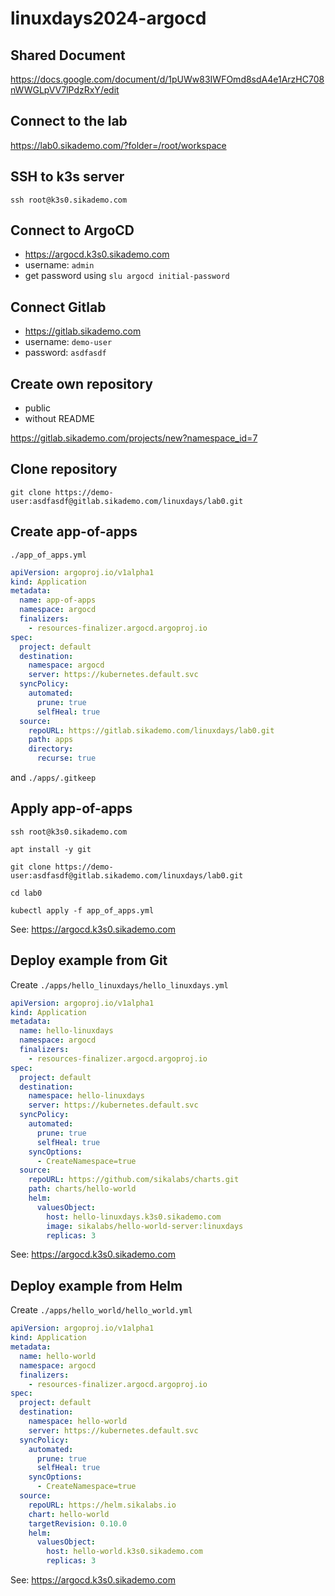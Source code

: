 # linuxdays2024-argocd

## Shared Document

https://docs.google.com/document/d/1pUWw83IWFOmd8sdA4e1ArzHC708nWWGLpVV7lPdzRxY/edit

## Connect to the lab

https://lab0.sikademo.com/?folder=/root/workspace

## SSH to k3s server

```
ssh root@k3s0.sikademo.com
```

## Connect to ArgoCD

- https://argocd.k3s0.sikademo.com
- username: `admin`
- get password using `slu argocd initial-password`

## Connect Gitlab

- https://gitlab.sikademo.com
- username: `demo-user`
- password: `asdfasdf`

## Create own repository

- public
- without README

https://gitlab.sikademo.com/projects/new?namespace_id=7

## Clone repository

```
git clone https://demo-user:asdfasdf@gitlab.sikademo.com/linuxdays/lab0.git
```

## Create app-of-apps

`./app_of_apps.yml`

```yaml
apiVersion: argoproj.io/v1alpha1
kind: Application
metadata:
  name: app-of-apps
  namespace: argocd
  finalizers:
    - resources-finalizer.argocd.argoproj.io
spec:
  project: default
  destination:
    namespace: argocd
    server: https://kubernetes.default.svc
  syncPolicy:
    automated:
      prune: true
      selfHeal: true
  source:
    repoURL: https://gitlab.sikademo.com/linuxdays/lab0.git
    path: apps
    directory:
      recurse: true
```

and `./apps/.gitkeep`


## Apply app-of-apps

```
ssh root@k3s0.sikademo.com
```

```
apt install -y git
```

```
git clone https://demo-user:asdfasdf@gitlab.sikademo.com/linuxdays/lab0.git
```

```
cd lab0
```

```
kubectl apply -f app_of_apps.yml
```

See: https://argocd.k3s0.sikademo.com

## Deploy example from Git

Create `./apps/hello_linuxdays/hello_linuxdays.yml`

```yaml
apiVersion: argoproj.io/v1alpha1
kind: Application
metadata:
  name: hello-linuxdays
  namespace: argocd
  finalizers:
    - resources-finalizer.argocd.argoproj.io
spec:
  project: default
  destination:
    namespace: hello-linuxdays
    server: https://kubernetes.default.svc
  syncPolicy:
    automated:
      prune: true
      selfHeal: true
    syncOptions:
      - CreateNamespace=true
  source:
    repoURL: https://github.com/sikalabs/charts.git
    path: charts/hello-world
    helm:
      valuesObject:
        host: hello-linuxdays.k3s0.sikademo.com
        image: sikalabs/hello-world-server:linuxdays
        replicas: 3
```

See: https://argocd.k3s0.sikademo.com

## Deploy example from Helm

Create `./apps/hello_world/hello_world.yml`

```yaml
apiVersion: argoproj.io/v1alpha1
kind: Application
metadata:
  name: hello-world
  namespace: argocd
  finalizers:
    - resources-finalizer.argocd.argoproj.io
spec:
  project: default
  destination:
    namespace: hello-world
    server: https://kubernetes.default.svc
  syncPolicy:
    automated:
      prune: true
      selfHeal: true
    syncOptions:
      - CreateNamespace=true
  source:
    repoURL: https://helm.sikalabs.io
    chart: hello-world
    targetRevision: 0.10.0
    helm:
      valuesObject:
        host: hello-world.k3s0.sikademo.com
        replicas: 3
```

See: https://argocd.k3s0.sikademo.com

